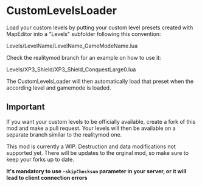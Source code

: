 # CustomLevelsLoader

Load your custom levels by putting your custom level presets created with MapEditor into a "Levels" subfolder following this convention:

Levels/LevelName/LevelName_GameModeName.lua

Check the realitymod branch for an example on how to use it:

Levels/XP3_Shield/XP3_Shield_ConquestLarge0.lua

The CustomLevelsLoader will then automatically load that preset when the according level and gamemode is loaded.

## Important

If you want your custom levels to be officially available, create a fork of this mod and make a pull request. Your levels will then be available on a separate branch similar to the realitymod one.

This mod is currently a WIP. Destruction and data modifications not supported yet. There will be updates to the orginal mod, so make sure to keep your forks up to date. 

**It's mandatory to use ``-skipChecksum`` parameter in your server, or it will lead to client connection errors**
